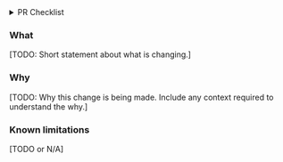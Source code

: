 <!-- If you're making a doc PR or something tiny where the below is irrelevant, delete this
template and use a short description, but in your description aim to include both what the
change is, and why it is being made, with enough context for anyone to understand. -->

<details>
  <summary>PR Checklist</summary>

### PR Structure

- [ ] This PR has reasonably narrow scope (if not, break it down into smaller PRs).
- [ ] This PR avoids mixing refactoring changes with feature changes (split into two PRs
      otherwise).
- [ ] This PR's title starts with name of package that is most changed in the PR, ex.
      `services/friendbot`, or `all` or `doc` if the changes are broad or impact many
      packages.

### Thoroughness

- [ ] This PR adds tests for the most critical parts of the new functionality or fixes.
- [ ] I've updated the README with the added features, breaking changes, new instructions on how to use the repository.

</details>

### What

[TODO: Short statement about what is changing.]

### Why

[TODO: Why this change is being made. Include any context required to understand the why.]

### Known limitations

[TODO or N/A]
